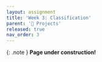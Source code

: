 ```yaml
---
layout: assignment
title: 'Week 3: Classification'
parent: '📝 Projects'
released: true
nav_order: 3
---
```


{: .note }
**Page under construction!**
